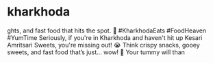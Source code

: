 # kharkhoda
ghts, and fast food that hits the spot. 💯 #KharkhodaEats #FoodHeaven #YumTime Seriously, if you're in Kharkhoda and haven't hit up Kesari Amritsari Sweets, you're missing out! 😭 Think crispy snacks, gooey sweets, and fast food that’s just… wow! 🤩 Your tummy will than
